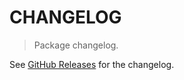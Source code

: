 # CHANGELOG

> Package changelog.

See [GitHub Releases](https://github.com/stdlib-js/math-iter-special-acosh/releases) for the changelog.